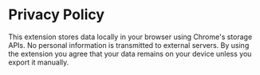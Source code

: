 # Privacy Policy

This extension stores data locally in your browser using Chrome's storage APIs.
No personal information is transmitted to external servers.
By using the extension you agree that your data remains on your device unless you export it manually.
